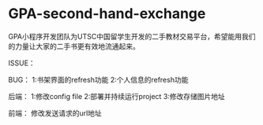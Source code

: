 # GPA-second-hand-exchange
GPA小程序开发团队为UTSC中国留学生开发的二手教材交易平台，希望能用我们的力量让大家的二手书更有效地流通起来。

ISSUE：

BUG：
1:书架界面的refresh功能
2:个人信息的refresh功能

后端：
1:修改config file
2:部署并持续运行project
3:修改存储图片地址

前端：
修改发送请求的url地址

